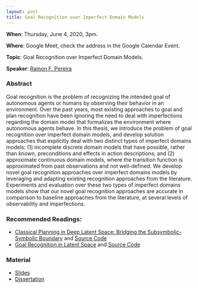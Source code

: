 ```yaml
---
layout: post
title: Goal Recognition over Imperfect Domain Models
---
```


**When**:  Thursday, June 4, 2020, 3pm.

**Where**: Google Meet, check the address in the Google Calendar Event.

**Topic**: Goal Recognition over Imperfect Domain Models.

**Speaker**: [Ramon F. Pereira](https://ramonpereira.github.io/)

### Abstract
Goal recognition is the problem of recognizing the intended goal of autonomous agents or humans by observing their
behavior in an environment. Over the past years, most existing approaches to goal and plan recognition have been
ignoring the need to deal with imperfections regarding the domain model that formalizes the environment where
autonomous agents behave. In this thesis, we introduce the problem of goal recognition over imperfect domain models,
and develop solution approaches that explicitly deal with two distinct types of imperfect domains models: (1)
incomplete discrete domain models that have possible, rather than known, preconditions and effects in action
descriptions; and (2) approximate continuous domain models, where the transition function is approximated from past
observations and not well-defined. We develop novel goal recognition approaches over imperfect domains models by
leveraging and adapting existing recognition approaches from the literature. Experiments and evaluation over these
two types of imperfect domains models show that our novel goal recognition approaches are accurate in comparison to
baseline approaches from the literature, at several levels of observability and imperfections.

### Recommended Readings:
- [Classical Planning in Deep Latent Space: Bridging the Subsymbolic-Symbolic Boundary](https://bit.ly/2XVNl52) and
[Source Code](https://github.com/guicho271828/latplan)
- [Goal Recognition in Latent Space](https://bit.ly/2Y6bCWn) and [Source Code](https://bit.ly/3gYvMdg)

### Material
- [Slides](https://drive.google.com/file/d/1x25EVvqSRHMCQyQywxMaohNHzM5hhSBz/view?usp=sharing)
- [Dissertation](https://arxiv.org/pdf/2005.05712.pdf)
